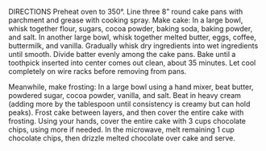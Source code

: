 DIRECTIONS
Preheat oven to 350°. 
Line three 8” round cake pans with parchment and grease with cooking spray.
Make cake: 
In a large bowl, whisk together flour, sugars, cocoa powder, baking soda, baking powder, and salt. 
In another large bowl, whisk together melted butter, eggs, coffee, buttermilk, and vanilla. 
Gradually whisk dry ingredients into wet ingredients until smooth.
Divide batter evenly among the cake pans.
 Bake until a toothpick inserted into center comes out clean, about 35 minutes.
 Let cool completely on wire racks before removing from pans.

Meanwhile, make frosting:
 In a large bowl using a hand mixer, beat butter, powdered sugar, cocoa powder, vanilla, and salt. Beat in heavy cream 
 (adding more by the tablespoon until consistency is creamy but can hold peaks).
Frost cake between layers, and then cover the entire cake with frosting. Using your hands, 
cover the entire cake with 3 cups chocolate chips, using more if needed. 
In the microwave, melt remaining 1 cup chocolate chips, then drizzle melted chocolate over cake and serve.